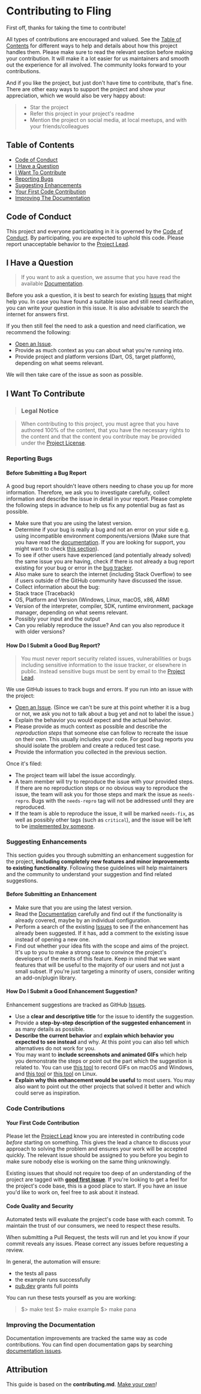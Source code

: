 # Contributing to Fling

First off, thanks for taking the time to contribute! 

All types of contributions are encouraged and valued. See the [Table of Contents](#table-of-contents) for different ways to help and details about how this project handles them. Please make sure to read the relevant section before making your contribution. It will make it a lot easier for us maintainers and smooth out the experience for all involved. The community looks forward to your contributions. 

And if you like the project, but just don't have time to contribute, that's fine. There are other easy ways to support the project and show your appreciation, which we would also be very happy about:

> - Star the project
> - Refer this project in your project's readme
> - Mention the project on social media, at local meetups, and with your friends/colleagues

## Table of Contents

- [Code of Conduct](#code-of-conduct)
- [I Have a Question](#i-have-a-question)
- [I Want To Contribute](#i-want-to-contribute)
- [Reporting Bugs](#reporting-bugs)
- [Suggesting Enhancements](#suggesting-enhancements)
- [Your First Code Contribution](#your-first-code-contribution)
- [Improving The Documentation](#improving-the-documentation)

## Code of Conduct

This project and everyone participating in it is governed by the
[Code of Conduct].
By participating, you are expected to uphold this code. Please report unacceptable behavior
to the [Project Lead].

## I Have a Question

> If you want to ask a question, we assume that you have read the available [Documentation].

Before you ask a question, it is best to search for existing [Issues] that might help you. In case you have found a suitable issue and still need clarification, you can write your question in this issue. It is also advisable to search the internet for answers first.

If you then still feel the need to ask a question and need clarification, we recommend the following:

- [Open an Issue].
- Provide as much context as you can about what you're running into.
- Provide project and platform versions (Dart, OS, target platform), depending on what seems relevant.

We will then take care of the issue as soon as possible.

## I Want To Contribute

> ### Legal Notice

> When contributing to this project, you must agree that you have authored 100% of the content, that you have the necessary rights to the content and that the content you contribute may be provided under the [Project License].

### Reporting Bugs

#### Before Submitting a Bug Report

A good bug report shouldn't leave others needing to chase you up for more information. Therefore, we ask you to investigate carefully, collect information and describe the issue in detail in your report. Please complete the following steps in advance to help us fix any potential bug as fast as possible.

- Make sure that you are using the latest version.
- Determine if your bug is really a bug and not an error on your side e.g. using incompatible environment components/versions (Make sure that you have read the [documentation]. If you are looking for support, you might want to check [this section](#i-have-a-question)).
- To see if other users have experienced (and potentially already solved) the same issue you are having, check if there is not already a bug report existing for your bug or error in the [bug tracker].
- Also make sure to search the internet (including Stack Overflow) to see if users outside of the GitHub community have discussed the issue.
- Collect information about the bug:
- Stack trace (Traceback)
- OS, Platform and Version (Windows, Linux, macOS, x86, ARM)
- Version of the interpreter, compiler, SDK, runtime environment, package manager, depending on what seems relevant.
- Possibly your input and the output
- Can you reliably reproduce the issue? And can you also reproduce it with older versions?

#### How Do I Submit a Good Bug Report?

> You must never report security related issues, vulnerabilities or bugs including sensitive information to the issue tracker, or elsewhere in public. Instead sensitive bugs must be sent by email to the [Project Lead].

We use GitHub issues to track bugs and errors. If you run into an issue with the project:

- [Open an Issue]. (Since we can't be sure at this point whether it is a bug or not, we ask you not to talk about a bug yet and not to label the issue.)
- Explain the behavior you would expect and the actual behavior.
- Please provide as much context as possible and describe the *reproduction steps* that someone else can follow to recreate the issue on their own. This usually includes your code. For good bug reports you should isolate the problem and create a reduced test case.
- Provide the information you collected in the previous section.

Once it's filed:

- The project team will label the issue accordingly.
- A team member will try to reproduce the issue with your provided steps. If there are no reproduction steps or no obvious way to reproduce the issue, the team will ask you for those steps and mark the issue as `needs-repro`. Bugs with the `needs-repro` tag will not be addressed until they are reproduced.
- If the team is able to reproduce the issue, it will be marked `needs-fix`, as well as possibly other tags (such as `critical`), and the issue will be left to be [implemented by someone](#your-first-code-contribution).

### Suggesting Enhancements

This section guides you through submitting an enhancement suggestion for the project, **including completely new features and minor improvements to existing functionality**. Following these guidelines will help maintainers and the community to understand your suggestion and find related suggestions.

#### Before Submitting an Enhancement

- Make sure that you are using the latest version.
- Read the [Documentation] carefully and find out if the functionality is already covered, maybe by an individual configuration.
- Perform a search of the existing [Issues] to see if the enhancement has already been suggested. If it has, add a comment to the existing issue instead of opening a new one.
- Find out whether your idea fits with the scope and aims of the project. It's up to you to make a strong case to convince the project's developers of the merits of this feature. Keep in mind that we want features that will be useful to the majority of our users and not just a small subset. If you're just targeting a minority of users, consider writing an add-on/plugin library.

#### How Do I Submit a Good Enhancement Suggestion?

Enhancement suggestions are tracked as GitHub [Issues].

- Use a **clear and descriptive title** for the issue to identify the suggestion.
- Provide a **step-by-step description of the suggested enhancement** in as many details as possible.
- **Describe the current behavior** and **explain which behavior you expected to see instead** and why. At this point you can also tell which alternatives do not work for you.
- You may want to **include screenshots and animated GIFs** which help you demonstrate the steps or point out the part which the suggestion is related to. You can use [this tool](https://www.cockos.com/licecap/) to record GIFs on macOS and Windows, and [this tool](https://github.com/colinkeenan/silentcast) or [this tool](https://github.com/GNOME/byzanz) on Linux. 
- **Explain why this enhancement would be useful** to most users. You may also want to point out the other projects that solved it better and which could serve as inspiration.

### Code Contributions

#### Your First Code Contribution

Please let the [Project Lead] know you are interested in contributing code *before* starting on something. This gives the lead a chance to discuss your approach to solving the problem and ensures your work will be accepted quickly. The relevant issue should be assigned to you before you begin to make sure nobody else is working on the same thing unknowingly.

Existing issues that should not require too deep of an understanding of the project are tagged with **[good first issue]**. If you're looking to get a feel for the project's code base, this is a good place to start. If you have an issue you'd like to work on, feel free to ask about it instead.

#### Code Quality and Security

Automated tests will evaluate the project's code base with each commit. To maintain the trust of our consumers, we need to respect these results.

When submitting a Pull Request, the tests will run and let you know if your commit reveals any issues. Please correct any issues before requesting a review.

In general, the automation will ensure:

- the tests all pass
- the example runs successfully
- [pub.dev](https://pub.dev) grants full points

You can run these tests yourself as you are working:

> $> make test
> $> make example
> $> make pana

### Improving the Documentation

Documentation improvements are tracked the same way as code contributions. You can find open documentation gaps by searching [documentation issues].

## Attribution

This guide is based on the **contributing.md**. [Make your own](https://contributing.md/)!

[Project Lead]: https://github.com/mongoose13 "Bruce Santier's GitHub profile"
[Code of Conduct]: https://www.contributor-covenant.org/version/2/1/code_of_conduct/ "Contributor Covenant 2.1"
[Documentation]: https://github.com/mongoose13/fling-units/wiki "Fling Units wiki"
[documentation issues]: https://github.com/mongoose13/fling-units/labels/documentation "Issues tagged with 'documentation'"
[Issues]: https://github.com/mongoose13/fling-units/issues "All open issues"
[bug tracker]: https://github.com/mongoose13/fling-units/labels/bug "Issues tagged with 'bug'"
[Open an Issue]: https://github.com/mongoose13/fling-units/issues/new "Create a new issue"
[good first issue]: https://github.com/mongoose13/fling-units/labels/good%20first%20issue "Issues tagged with 'good first issue'"
[Project License]: https://github.com/mongoose13/fling-units/blob/master/LICENSE "The project's license"
